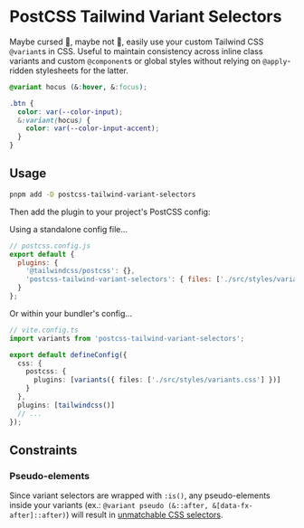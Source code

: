 # PostCSS Tailwind Variant Selectors

Maybe cursed 🤮, maybe not 🤩, easily use your custom Tailwind CSS `@variant`s in CSS. Useful to
maintain consistency across inline class variants and custom `@component`s or global styles without
relying on `@apply`-ridden stylesheets for the latter.

```css
@variant hocus (&:hover, &:focus);

.btn {
  color: var(--color-input);
  &:variant(hocus) {
    color: var(--color-input-accent);
  }
}
```

## Usage

```bash
pnpm add -D postcss-tailwind-variant-selectors
```

Then add the plugin to your project's PostCSS config:

Using a standalone config file...

```js
// postcss.config.js
export default {
  plugins: {
    '@tailwindcss/postcss': {},
    'postcss-tailwind-variant-selectors': { files: ['./src/styles/variants.css'] }
  }
};
```

Or within your bundler's config...

```ts
// vite.config.ts
import variants from 'postcss-tailwind-variant-selectors';

export default defineConfig({
  css: {
    postcss: {
      plugins: [variants({ files: ['./src/styles/variants.css'] })]
    }
  },
  plugins: [tailwindcss()]
  // ...
});
```

## Constraints

### Pseudo-elements

Since variant selectors are wrapped with `:is()`, any pseudo-elements inside your variants (ex.:
`@variant pseudo (&::after, &[data-fx-after]::after)`) will result in
[unmatchable CSS selectors](https://developer.mozilla.org/en-US/docs/Web/CSS/:is#is_does_not_select_pseudo-elements).
